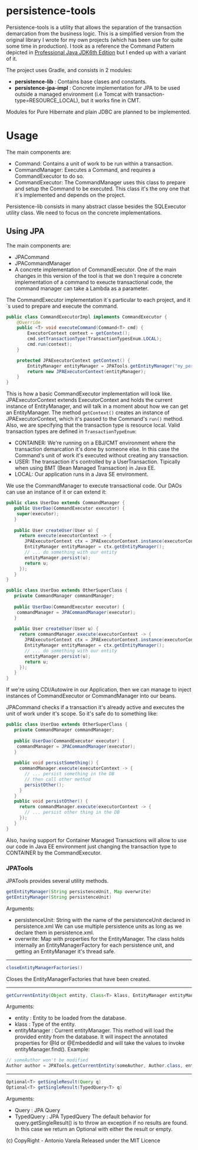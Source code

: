 # persistence-tools

Persistence-tools is a utility that allows the separation of the transaction demarcation from the business logic. 
This is a simplified version from the original library I wrote for my own projects (which has been use for quite some time in production). 
I took as a reference the Command Pattern depicted in [Professional Java JDK6th Edition](https://www.amazon.com/Professional-Java-JDK-Clay-Richardson/dp/0471777102/ref=sr_1_fkmr0_1?ie=UTF8&qid=1495309531&sr=8-1-fkmr0&keywords=Professional+Java+JDK+6th+edition)
but I ended up with a variant of it.

The project uses Gradle, and consists in 2 modules:
* **persistence-lib** : Contains base clases and constants.
* **persistence-jpa-impl** : Concrete implementation for JPA to be used outside a managed environment (i.e Tomcat with transaction-type=RESOURCE_LOCAL), but it works fine in CMT.

Modules for Pure Hibernate and plain JDBC are planned to be implemented.

# Usage
The main components are:
* Command: Contains a unit of work to be run within a transaction.
* CommandManager: Executes a Command, and requires a CommandExecutor to do so.
* CommandExecutor: The CommandManager uses this class to prepare and setup the Command to be executed. This class it's the ony one
that it´s implemented and depends on the project.

Persistence-lib consists in many abstract classe besides the SQLExecutor utility class. We need to focus on the concrete implementations.

## Using JPA
The main components are:
* JPACommand
* JPACommandManager
* A concrete implementation of CommandExecutor.
One of the main changes in this version of the tool is that we don´t require a concrete implementation of a command 
to exeucte transactional code, the command manager can take a Lambda as a parameter.

The CommandExecutor implementation it´s particular to each project, and it´s used to prepare and execute the command.
```java
public class CommandExecutorImpl implements CommandExecutor {
    @Override
    public <T> void executeCommand(Command<T> cmd) {
        ExecutorContext context = getContext();
        cmd.setTransactionType(TransactionTypesEnum.LOCAL);
        cmd.run(context);
    }

    protected JPAExecutorContext getContext() {
        EntityManager entityManager = JPATools.getEntityManager("my_persistence_unit");
        return new JPAExecutorContext(entityManager);
    }
}
```
This is how a basic CommandExecutor implementation will look like. JPAExecutorContext extends ExecutorContext and holds the current 
instance of EntityManager, and will talk in a moment about how we can get an EntityManager. The method `getContext()` creates 
an instance of JPAExecutorContext, which it's passed to the Command's `run()` method. Also, we are specifying that the 
transaction type is resource local. Valid transaction types are defined in `TransactionTypeEnum`:

* CONTAINER: We're running on a EBJ/CMT environment where the transaction demarcation it's done by someone else. In this case 
the Command's unit of work it's executed without creating any transaction.
* USER: The transaction it's controlled by a UserTransaction. Tipically when using BMT (Bean Managed Transaction) in Java EE.
* LOCAL: Our application runs in a Java SE environment.

We use the CommandManager to execute transactional code. Our DAOs can use an instance of it or can extend it:
```java
public class UserDao extends CommandManager {
   public UserDao(CommandExecutor executor) {
    super(executor);
   }
   
   public User createUser(User u) {
     return execute(executorContext -> {
       JPAExecutorContext ctx = JPAExecutorContext.instance(executorContext);
       EntityManager entityManager = ctx.getEntityManager();
       // ... do something with our entity
       entityManager.persist(u);
       return u;
     });
   }
}
```
```java
public class UserDao extends OtherSuperClass {
   private CommandManager commandManager;
   
   public UserDao(CommandExecutor executor) {
    commandManager = JPACommandManager(executor);
   }
   
   public User createUser(User u) {
     return commandManager.execute(executorContext -> {
       JPAExecutorContext ctx = JPAExecutorContext.instance(executorContext);
       EntityManager entityManager = ctx.getEntityManager();
       // ... do something with our entity
       entityManager.persist(u);
       return u;
     });
   }
}
```
If we're using CDI/Autowire in our Application, then we can manage to inject instances of CommandExecutor or CommandManager into our beans.

JPACommand checks if a transaction it's already active and executes the unit of work under it's scope. So it's safe do to something
like:
```java
public class UserDao extends OtherSuperClass {
   private CommandManager commandManager;
   
   public UserDao(CommandExecutor executor) {
    commandManager = JPACommandManager(executor);
   }
   
   public void persistSomething() {
     commandManager.execute(executorContext -> {
       // ... persist something in the DB
       // then call other method
       persistOther();
     }
   }
   public void persistOther() {
     return commandManager.execute(executorContext -> {
       // ... persist other thing in the DB
     });
   }
}
```
Also, having support for Container Managed Transactions will allow to use our code in Java EE environment just changing the transaction type to CONTAINER by the CommandExecutor.

### JPATools
JPATools provides several utility methods.
```java
getEntityManager(String persistenceUnit, Map overwrite)
getEntityManager(String persistenceUnit)
```
Arguments:
* persistenceUnit: String with the name of the persistenceUnit declared in persistence.xml We can use multiple persistence units
as long as we declare them in persistence.xml.
* overwrite: Map with properties for the EntityManager. 
The class holds internally an EntityManagerFactory for each persistence unit, and getting an EntityManager it's thread safe.

---
```java
closeEntityManagerFactories()
```
Closes the EntityManagerFactories that have been created.

---
```java
getCurrentEntity(Object entity, Class<T> klass, EntityManager entityManager)
```
Arguments:
* entity : Entity to be loaded from the database.
* klass : Type of the entity.
* entityManager : Current entityManager.
This method will load the provided entity from the database. It will inspect the annotated properties for @Id or @EmbeddedId and will take the values to invoke entityManager.find(). Example:
```java
// someAuthor won't be modified
Author author = JPATools.getCurrentEntity(someAuthor, Author.class, entityManager);
```

---
```java
Optional<T> getSingleResult(Query q)
Optional<T> getSingleResult(TypedQuery<T> q)
```
Arguments:
* Query : JPA Query
* TypedQuery : JPA TypedQuery
The default behavior for query.getSingleResult() is to throw an exception if no results are found. In this case we return an
Optional with either the result or empty.

(c) CopyRight - Antonio Varela
Released under the MIT Licence
